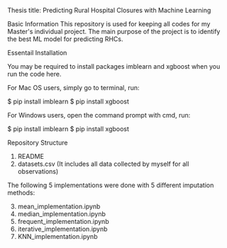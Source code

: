 Thesis title: Predicting Rural Hospital Closures with Machine Learning

Basic Information
This repository is used for keeping all codes for my Master's individual project. 
The main purpose of the project is to identify the best ML model for predicting RHCs. 

Essentail Installation

You may be required to install packages imblearn and xgboost when you run the code here.

For Mac OS users, simply go to terminal, run: 

$ pip install imblearn
$ pip install xgboost

For Windows users, open the command prompt with cmd, run:

$ pip install imblearn
$ pip install xgboost

Repository Structure

1. README
2. datasets.csv (It includes all data collected by myself for all observations)

The following 5 implementations were done with 5 different imputation methods: 

3. mean_implementation.ipynb
4. median_implementation.ipynb
5. frequent_implementation.ipynb
6. iterative_implementation.ipynb
7. KNN_implementation.ipynb
